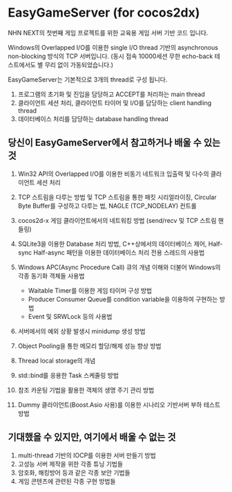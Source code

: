 EasyGameServer (for cocos2dx)
==============

NHN NEXT의 첫번째 게임 프로젝트를 위한 교육용 게임 서버 기반 코드 입니다.

Windows의 Overlapped I/O를 이용한 single I/O thread 기반의 asynchronous non-blocking 방식의 TCP 서버입니다.
(동시 접속 10000세션 무한 echo-back 테스트에서도 별 무리 없이 가동되었습니다.)

EasyGameServer는 기본적으로 3개의 thread로 구성 됩니다. 

1. 프로그램의 초기화 및 진입을 담당하고 ACCEPT를 처리하는 main thread
2. 클라이언트 세션 처리, 클라이언트 타이머 및 I/O를 담당하는 client handling thread 
3. 데이터베이스 처리를 담당하는 database handling thread

## 당신이 EasyGameServer에서 참고하거나 배울 수 있는 것

1. Win32 API의 Overlapped I/O를 이용한 비동기 네트워크 입출력 및 다수의 클라이언트 세션 처리

2. TCP 스트림을 다루는 방법 및 TCP 스트림을 통한 패킷 시리얼라이징,
   Circular Byte Buffer를 구성하고 다루는 법,
   NAGLE (TCP_NODELAY) 컨트롤 
   
3. cocos2d-x 게임 클라이언트에서의 네트워킹 방법 (send/recv 및 TCP 스트림 핸들링)

4. SQLite3을 이용한 Database 처리 방법,
   C++상에서의 데이터베이스 제어,
   Half-sync Half-async 패턴을 이용한 데이터베이스 처리 전용 스레드의 사용법
   
5. Windows APC(Async Procedure Call) 큐의 개념 이해와 더불어 Windows의 각종 동기화 객체들 사용법
   - Waitable Timer를 이용한 게임 타이머 구성 방법
   - Producer Consumer Queue를 condition variable을 이용하여 구현하는 방법
   - Event 및 SRWLock 등의 사용법

6. 서버에서의 예외 상황 발생시 minidump 생성 방법

7. Object Pooling을 통한 메모리 할당/해제 성능 향상 방법

8. Thread local storage의 개념

9. std::bind를 응용한 Task 스케줄링 방법 

10. 참조 카운팅 기법을 활용한 객체의 생명 주기 관리 방법

11. Dummy 클라이언트(Boost.Asio 사용)를 이용한 시나리오 기반서버 부하 테스트 방법

## 기대했을 수 있지만, 여기에서 배울 수 없는 것

1. multi-thread 기반의 IOCP를 이용한 서버 만들기 방법
2. 고성능 서버 제작을 위한 각종 튜닝 기법들
3. 암호화, 해킹방어 등과 같은 각종 보안 기법들
4. 게임 콘텐츠에 관련된 각종 구현 방법들


